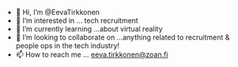 - 👋 Hi, I’m @EevaTirkkonen
- 👀 I’m interested in ... tech recruitment
- 🌱 I’m currently learning ...about virtual reality
- 💞️ I’m looking to collaborate on ...anything related to recruitment & people ops in the tech industry!
- 📫 How to reach me ... eeva.tirkkonen@zoan.fi

<!---
EevaTirkkonen/EevaTirkkonen is a ✨ special ✨ repository because its `README.md` (this file) appears on your GitHub profile.
You can click the Preview link to take a look at your changes.
--->
